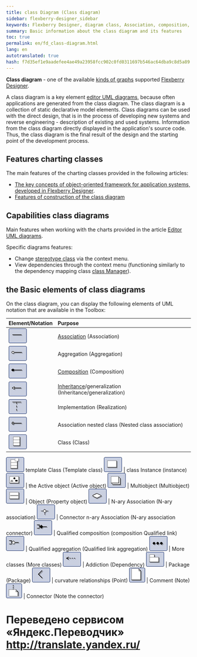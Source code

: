 ```yaml
--- 
title: class Diagram (Class diagram) 
sidebar: flexberry-designer_sidebar 
keywords: Flexberry Designer, diagram class, Association, composition, inheritance, class 
summary: Basic information about the class diagram and its features 
toc: true 
permalink: en/fd_class-diagram.html 
lang: en 
autotranslated: true 
hash: f7d35ef1e9aadefee4ae49a23958fcc902c0fd0311697b546ac64dba9c8d5a89 
--- 
```


**Class diagram** - one of the available [kinds of graphs](fd_editing-diagram.html) supported [Flexberry Designer](fd_landing_page.html). 

A class diagram is a key element [editor UML diagrams](fd_editing-diagram.html), because often applications are generated from the class diagram. 
The class diagram is a collection of static declarative model elements. Class diagrams can be used with the direct design, that is in the process of developing new systems and reverse engineering - description of existing and used systems. Information from the class diagram directly displayed in the application's source code. Thus, the class diagram is the final result of the design and the starting point of the development process. 

## Features charting classes 

The main features of the charting classes provided in the following articles: 
* [The key concepts of object-oriented framework for application systems, developed in Flexberry Designer](fd_key-concepts.html). 
* [Features of construction of the class diagram](fd_class-diagram-constraction.html) 

## Capabilities class diagrams 

Main features when working with the charts provided in the article [Editor UML diagrams](fd_editing-diagram.html). 

Specific diagrams features: 
* Change [stereotype class](fd_key-concepts.html) via the context menu. 
* View dependencies through the context menu (functioning similarly to the dependency mapping class [class Manager](fd_class-manager.html)). 

## the Basic elements of class diagrams 
On the class diagram, you can display the following elements of UML notation that are available in the Toolbox: 

Element/Notation | Purpose 
:------------------------------|:--------------------------------------- 
![](/images/pages/products/flexberry-designer/diagram/assoc.jpg) | [Association](fd_master-association.html) (Association) 
![](/images/pages/products/flexberry-designer/diagram/aggregation.jpg) | Aggregation (Aggregation) 
![](/images/pages/products/flexberry-designer/diagram/composition.jpg) | [Composition](fo_detail-associations-properties.html) (Composition) 
![](/images/pages/products/flexberry-designer/diagram/inheritance.jpg) | [Inheritance](fd_inheritance.html)/generalization (Inheritance/generalization) 
![](/images/pages/products/flexberry-designer/diagram/implement.jpg) | Implementation (Realization) 
![](/images/pages/products/flexberry-designer/diagram/nested.jpg) | Association nested class (Nested class association) 
![](/images/pages/products/flexberry-designer/diagram/class.jpg) | Class (Class) 
![](/images/pages/products/flexberry-designer/diagram/templateclass.jpg) template Class (Template class) 
![](/images/pages/products/flexberry-designer/diagram/instance.jpg) | class Instance (instance) 
![](/images/pages/products/flexberry-designer/diagram/activeobject.jpg) | the Active object (Active object) 
![](/images/pages/products/flexberry-designer/diagram/multiobject.jpg) | Multiobject (Multiobject) 
![](/images/pages/products/flexberry-designer/diagram/object.jpg) | Object (Property object) 
![](/images/pages/products/flexberry-designer/diagram/naryassoc.jpg) | N-ary Association (N-ary association) 
![](/images/pages/products/flexberry-designer/diagram/naryconn.jpg) | Connector n-ary Association (N-ary association connector) 
![](/images/pages/products/flexberry-designer/diagram/qcomposition.jpg) | Qualified composition (composition Qualified link) 
![](/images/pages/products/flexberry-designer/diagram/qaggregation.jpg) | Qualified aggregation (Qualified link aggregation) 
![](/images/pages/products/flexberry-designer/diagram/moreclasses.jpg) | More classes (More classes) 
![](/images/pages/products/flexberry-designer/diagram/dependency.jpg) | Addiction (Dependency) 
![](/images/pages/products/flexberry-designer/diagram/package.jpg) | Package (Package) 
![](/images/pages/products/flexberry-designer/diagram/corner.jpg) | curvature relationships (Point) 
![](/images/pages/products/flexberry-designer/diagram/note.jpg) | Comment (Note) 
![](/images/pages/products/flexberry-designer/diagram/noteconn.jpg) | Connector (Note the connector) 



 # Переведено сервисом «Яндекс.Переводчик» http://translate.yandex.ru/